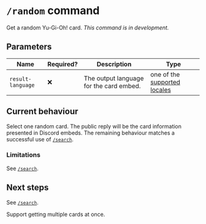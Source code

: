 # `/random` command

Get a random Yu-Gi-Oh! card. _This command is in development._

## Parameters

Name | Required? | Description | Type
--- | --- | --- | ---
`result-language` | ❌ | The output language for the card embed. | one of the [supported locales](./locale.md#parameters)

## Current behaviour

Select one random card. The public reply will be the card information presented in Discord embeds.
The remaining behaviour matches a successful use of [`/search`](./search.md).

### Limitations

See [`/search`](./search.md).

## Next steps

See [`/search`](./search.md).

Support getting multiple cards at once.
